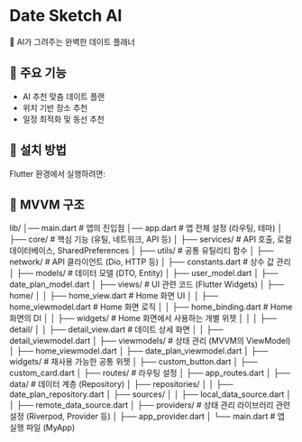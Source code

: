 # Date Sketch AI

🎨 AI가 그려주는 완벽한 데이트 플래너

## 📌 주요 기능
- AI 추천 맞춤 데이트 플랜
- 위치 기반 장소 추천
- 일정 최적화 및 동선 추천

## 🚀 설치 방법
Flutter 환경에서 실행하려면:

## 🚀 MVVM 구조 
lib/
│── main.dart                # 앱의 진입점
│── app.dart                 # 앱 전체 설정 (라우팅, 테마)
│
├── core/                    # 핵심 기능 (유틸, 네트워크, API 등)
│   ├── services/            # API 호출, 로컬 데이터베이스, SharedPreferences
│   ├── utils/               # 공통 유틸리티 함수
│   ├── network/             # API 클라이언트 (Dio, HTTP 등)
│   ├── constants.dart       # 상수 값 관리
│
├── models/                  # 데이터 모델 (DTO, Entity)
│   ├── user_model.dart
│   ├── date_plan_model.dart
│
├── views/                   # UI 관련 코드 (Flutter Widgets)
│   ├── home/
│   │   ├── home_view.dart   # Home 화면 UI
│   │   ├── home_viewmodel.dart   # Home 화면 로직
│   │   ├── home_binding.dart   # Home 화면의 DI
│   │   ├── widgets/        # Home 화면에서 사용하는 개별 위젯
│   │
│   ├── detail/
│   │   ├── detail_view.dart  # 데이트 상세 화면
│   │   ├── detail_viewmodel.dart
│
├── viewmodels/              # 상태 관리 (MVVM의 ViewModel)
│   ├── home_viewmodel.dart
│   ├── date_plan_viewmodel.dart
│
├── widgets/                 # 재사용 가능한 공통 위젯
│   ├── custom_button.dart
│   ├── custom_card.dart
│
├── routes/                  # 라우팅 설정
│   ├── app_routes.dart
│
├── data/                    # 데이터 계층 (Repository)
│   ├── repositories/
│   │   ├── date_plan_repository.dart
│   ├── sources/
│   │   ├── local_data_source.dart
│   │   ├── remote_data_source.dart
│
├── providers/               # 상태 관리 라이브러리 관련 설정 (Riverpod, Provider 등)
│   ├── app_provider.dart
│
└── main.dart                # 앱 실행 파일 (MyApp)